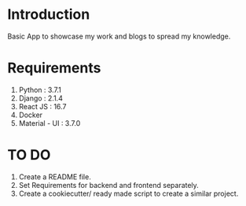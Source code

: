 # Introduction

Basic App to showcase my work and blogs to spread my knowledge.

# Requirements

1. Python : 3.7.1
2. Django : 2.1.4
3. React JS : 16.7
4. Docker
5. Material - UI : 3.7.0

<!-- # Configuration -->

<!-- 1. Backend on Django, port 8000 -->
<!-- 2. Frontend on React, port 3000 -->

# TO DO

1. Create a README file.
2. Set Requirements for backend and frontend separately.
3. Create a cookiecutter/ ready made script to create a similar project.